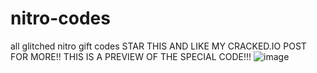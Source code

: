# nitro-codes
all glitched nitro gift codes
STAR THIS AND LIKE MY CRACKED.IO POST FOR MORE!!
THIS IS A PREVIEW OF THE SPECIAL CODE!!!
![image](https://user-images.githubusercontent.com/89309881/178246557-4cff38a1-11a0-4613-ad92-8573ebbfc44e.png)


